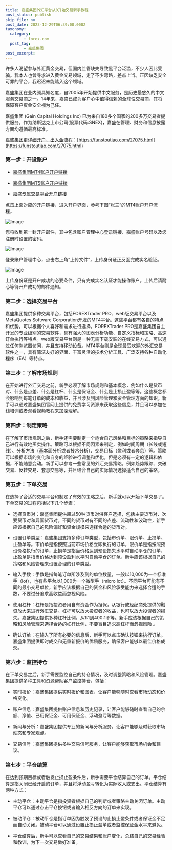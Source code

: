 ```yaml
---
title: 嘉盛集团外汇平台从0开始交易新手教程
post_status: publish
skip_file: no
post_date: 2023-12-29T06:39:00.000Z
taxonomy:
  category:
        - forex-com
  post_tag:
        - 嘉盛集团
post_excerpt: 
---
```

许多人渴望参与外汇黄金交易，但国内监管缺失导致黑平台泛滥，不少人因此受骗。我本人也曾寻求进入黄金交易领域，走了不少弯路，差点上当。正因缺乏安全可靠的平台，我迟迟未能踏入这个领域。

嘉盛集团在业内颇具知名度，自2005年开始提供中文服务，是历史最悠久的中文服务交易商之一。14年来，嘉盛已成为客户心中值得信赖的全球性交易商，其将保障客户资金安全视为己任。

嘉盛集团 (Gain Capital Holdings Inc) 已为来自180多个国家的200多万交易者提供服务。作为纳斯达克上市公司(股票代码:SNEX)，嘉盛在管理、财务和信息披露方面均遵循最高标准。

[嘉盛集团更详细开户，出入金流程](https://funstoutiao.com/27075.html)：[https://funstoutiao.com/27075.html](https://funstoutiao.com/27075.html)

### 第一步：开设账户

* [嘉盛集团MT4账户开户链接](https://s.ssgg.net/jsmt4)

* [嘉盛集团MT5账户开户链接](https://s.ssgg.net/jsmt5)

* [嘉盛专属交易平台开户链接](https://s.ssgg.net/js)

点击上面对应的开户链接，进入开户界面，参考下图“张三”的MT4账户开户流程。

![Image](https://prod-files-secure.s3.us-west-2.amazonaws.com/39ed1227-6d7d-4570-be36-9ccd4a2c4241/7a167aea-686b-400d-af59-4e18eb607a40/640.png?X-Amz-Algorithm=AWS4-HMAC-SHA256&X-Amz-Content-Sha256=UNSIGNED-PAYLOAD&X-Amz-Credential=ASIAZI2LB466SB7FN366%2F20250916%2Fus-west-2%2Fs3%2Faws4_request&X-Amz-Date=20250916T101311Z&X-Amz-Expires=3600&X-Amz-Security-Token=IQoJb3JpZ2luX2VjEBIaCXVzLXdlc3QtMiJGMEQCIGlJPj4ktnRWgJ3P2%2FBzdBZEL5Xsp6aD792OJ4WIwxy1AiAZxqyIghi58nzN1TiKpuVlRRi%2BqR4lba3K4AbGdx%2B%2BoyqIBAiL%2F%2F%2F%2F%2F%2F%2F%2F%2F%2F8BEAAaDDYzNzQyMzE4MzgwNSIMyw8s0YU8UCDkugMlKtwDIXm84AVcXllRtap0ug2qJCox8hmF4Xj5prdRZ0p1ukVQxbHExXvJiy8eWu5wmryDCzNzWPWKSkWL5kfV1ZW9NlXXpoM9FoGFZSCT27HdBa4WFxcCI7hKS3HRL%2FQE%2BbjuHRITRpSp25DCbuMEV8B7F%2Ff6tkuRW7m1PNx2g2Qu6TVjh0DJOsswAu4tLulyAt7JRRjJ5MRMEShZhOA7qqEUpzhgHuD%2Fd2PhDbwyFFt2XSYN5c9BILJW0j4EjWuccOFAhZNnTaBBPFFwDT7wjLn6plLE9XFbWAtMc4AnkIJIjdjmF0sqgunoiFI2tob4WFivwVKCqOLpyx4RSQcJk0sIdWHLFepQfzftRviW%2BUR4ne0C8az7sVjJsh2bnEXaF49JjGPcsKJBVczRwEWgThGXjD0x453KQ%2FFmJGR4bxFZKGIy%2B27jKsrjytG3znPIJE1%2F8pixvU7wpg%2Fes7%2FED6EnV4h9SQi57wAC77rF0yJlvl%2BdArwiEpTjFiyXh0fPJFZ2RgPra6UufRVm7Z6isxNTJJ5CBRuFT%2BffWmJfjl%2FDRbQwkS6O5c6huNVogAajjmoFVERLII5O3DHX9PrJkNA5n413E8v498a%2FGjx7WFhGSJpvgLFtsPVRSn6WrN8wp%2BmkxgY6pgEApNLTOspDpFMu62z7%2FKAHDxAlcC6DoYtdrxzfEomYoil2lT4pAVevPx25qWOw2%2BIvAbJgpzuDVrSkAB1cNgqnzlkFBWRouplRJNrDXltXMtjSNjybob9KD5y%2FchhWP6SHG00iKXuyaEa7wGDTx5qlHuZJ%2FuDYECB2Lg3E3RxAoTqs6Ih6m6qOyYR1nI8FD%2F5CoXuUu37Ecw3IeUS0NTIYDf4TFPZV&X-Amz-Signature=27f87256f0051470bfefff3dc85846e46637758373a9720a27e27761510016ef&X-Amz-SignedHeaders=host&x-amz-checksum-mode=ENABLED&x-id=GetObject)

您将收到第一封开户邮件，其中包含账户管理中心登录链接、嘉盛账户号码以及您注册时设置的密码。

![Image](https://prod-files-secure.s3.us-west-2.amazonaws.com/39ed1227-6d7d-4570-be36-9ccd4a2c4241/eaa1c6b3-2877-4284-a0e1-530e222c27fb/image.png?X-Amz-Algorithm=AWS4-HMAC-SHA256&X-Amz-Content-Sha256=UNSIGNED-PAYLOAD&X-Amz-Credential=ASIAZI2LB466SB7FN366%2F20250916%2Fus-west-2%2Fs3%2Faws4_request&X-Amz-Date=20250916T101311Z&X-Amz-Expires=3600&X-Amz-Security-Token=IQoJb3JpZ2luX2VjEBIaCXVzLXdlc3QtMiJGMEQCIGlJPj4ktnRWgJ3P2%2FBzdBZEL5Xsp6aD792OJ4WIwxy1AiAZxqyIghi58nzN1TiKpuVlRRi%2BqR4lba3K4AbGdx%2B%2BoyqIBAiL%2F%2F%2F%2F%2F%2F%2F%2F%2F%2F8BEAAaDDYzNzQyMzE4MzgwNSIMyw8s0YU8UCDkugMlKtwDIXm84AVcXllRtap0ug2qJCox8hmF4Xj5prdRZ0p1ukVQxbHExXvJiy8eWu5wmryDCzNzWPWKSkWL5kfV1ZW9NlXXpoM9FoGFZSCT27HdBa4WFxcCI7hKS3HRL%2FQE%2BbjuHRITRpSp25DCbuMEV8B7F%2Ff6tkuRW7m1PNx2g2Qu6TVjh0DJOsswAu4tLulyAt7JRRjJ5MRMEShZhOA7qqEUpzhgHuD%2Fd2PhDbwyFFt2XSYN5c9BILJW0j4EjWuccOFAhZNnTaBBPFFwDT7wjLn6plLE9XFbWAtMc4AnkIJIjdjmF0sqgunoiFI2tob4WFivwVKCqOLpyx4RSQcJk0sIdWHLFepQfzftRviW%2BUR4ne0C8az7sVjJsh2bnEXaF49JjGPcsKJBVczRwEWgThGXjD0x453KQ%2FFmJGR4bxFZKGIy%2B27jKsrjytG3znPIJE1%2F8pixvU7wpg%2Fes7%2FED6EnV4h9SQi57wAC77rF0yJlvl%2BdArwiEpTjFiyXh0fPJFZ2RgPra6UufRVm7Z6isxNTJJ5CBRuFT%2BffWmJfjl%2FDRbQwkS6O5c6huNVogAajjmoFVERLII5O3DHX9PrJkNA5n413E8v498a%2FGjx7WFhGSJpvgLFtsPVRSn6WrN8wp%2BmkxgY6pgEApNLTOspDpFMu62z7%2FKAHDxAlcC6DoYtdrxzfEomYoil2lT4pAVevPx25qWOw2%2BIvAbJgpzuDVrSkAB1cNgqnzlkFBWRouplRJNrDXltXMtjSNjybob9KD5y%2FchhWP6SHG00iKXuyaEa7wGDTx5qlHuZJ%2FuDYECB2Lg3E3RxAoTqs6Ih6m6qOyYR1nI8FD%2F5CoXuUu37Ecw3IeUS0NTIYDf4TFPZV&X-Amz-Signature=3876b315d4fac817a14d9379c8f7007e638be07dc8a1a47e2e7fc58a6387f9a0&X-Amz-SignedHeaders=host&x-amz-checksum-mode=ENABLED&x-id=GetObject)

登录账户管理中心，点击右上角“上传文件”，上传身份证正反面完成实名验证。

![Image](https://prod-files-secure.s3.us-west-2.amazonaws.com/39ed1227-6d7d-4570-be36-9ccd4a2c4241/54090639-09fc-46b4-a135-e0289f707147/image.png?X-Amz-Algorithm=AWS4-HMAC-SHA256&X-Amz-Content-Sha256=UNSIGNED-PAYLOAD&X-Amz-Credential=ASIAZI2LB466SB7FN366%2F20250916%2Fus-west-2%2Fs3%2Faws4_request&X-Amz-Date=20250916T101311Z&X-Amz-Expires=3600&X-Amz-Security-Token=IQoJb3JpZ2luX2VjEBIaCXVzLXdlc3QtMiJGMEQCIGlJPj4ktnRWgJ3P2%2FBzdBZEL5Xsp6aD792OJ4WIwxy1AiAZxqyIghi58nzN1TiKpuVlRRi%2BqR4lba3K4AbGdx%2B%2BoyqIBAiL%2F%2F%2F%2F%2F%2F%2F%2F%2F%2F8BEAAaDDYzNzQyMzE4MzgwNSIMyw8s0YU8UCDkugMlKtwDIXm84AVcXllRtap0ug2qJCox8hmF4Xj5prdRZ0p1ukVQxbHExXvJiy8eWu5wmryDCzNzWPWKSkWL5kfV1ZW9NlXXpoM9FoGFZSCT27HdBa4WFxcCI7hKS3HRL%2FQE%2BbjuHRITRpSp25DCbuMEV8B7F%2Ff6tkuRW7m1PNx2g2Qu6TVjh0DJOsswAu4tLulyAt7JRRjJ5MRMEShZhOA7qqEUpzhgHuD%2Fd2PhDbwyFFt2XSYN5c9BILJW0j4EjWuccOFAhZNnTaBBPFFwDT7wjLn6plLE9XFbWAtMc4AnkIJIjdjmF0sqgunoiFI2tob4WFivwVKCqOLpyx4RSQcJk0sIdWHLFepQfzftRviW%2BUR4ne0C8az7sVjJsh2bnEXaF49JjGPcsKJBVczRwEWgThGXjD0x453KQ%2FFmJGR4bxFZKGIy%2B27jKsrjytG3znPIJE1%2F8pixvU7wpg%2Fes7%2FED6EnV4h9SQi57wAC77rF0yJlvl%2BdArwiEpTjFiyXh0fPJFZ2RgPra6UufRVm7Z6isxNTJJ5CBRuFT%2BffWmJfjl%2FDRbQwkS6O5c6huNVogAajjmoFVERLII5O3DHX9PrJkNA5n413E8v498a%2FGjx7WFhGSJpvgLFtsPVRSn6WrN8wp%2BmkxgY6pgEApNLTOspDpFMu62z7%2FKAHDxAlcC6DoYtdrxzfEomYoil2lT4pAVevPx25qWOw2%2BIvAbJgpzuDVrSkAB1cNgqnzlkFBWRouplRJNrDXltXMtjSNjybob9KD5y%2FchhWP6SHG00iKXuyaEa7wGDTx5qlHuZJ%2FuDYECB2Lg3E3RxAoTqs6Ih6m6qOyYR1nI8FD%2F5CoXuUu37Ecw3IeUS0NTIYDf4TFPZV&X-Amz-Signature=820dc2e90c57f285da5cac4542e849f1a5647e63c2fa6420454b1eaec3144a97&X-Amz-SignedHeaders=host&x-amz-checksum-mode=ENABLED&x-id=GetObject)

上传身份证是开户成功的必要条件，只有完成实名认证才能操作账户。上传后请耐心等待开户成功的邮件通知。

### 第二步：选择交易平台

嘉盛集团提供多种交易平台，包括FOREXTrader PRO、web版交易平台以及MetaQuotes Software Corporation开发的MT4平台。这些平台都有各自的特点和优势，可以根据个人喜好和需求进行选择。FOREXTrader PRO是嘉盛集团自主开发的专业级别的交易软件，具有强大的图表分析功能、自定义指标和策略、高速订单执行等特点。web版交易平台则是一种无需下载安装的在线交易方式，可以通过任何浏览器访问，并且支持移动设备。MT4平台则是全球最受欢迎的外汇交易软件之一，具有简洁友好的界面、丰富灵活的技术分析工具、广泛支持各种自动化程序（EA）等特点。

### 第三步：了解市场规则

在开始进行外汇交易之前，新手必须了解市场规则和基本概念，例如什么是货币对、什么是点差、什么是杠杆、什么是保证金、什么是止损止盈等等。这些概念都会影响到每笔订单的成本和收益，并且涉及到风险管理和资金管理方面的知识。新手可以通过嘉盛集团官网上提供的免费学习资源来获取这些信息，并且可以参加在线培训或者观看视频教程来加深理解。

### 第四步：制定策略

在了解了市场规则之后，新手还需要制定一个适合自己风格和目标的策略来指导自己进行有效地买卖操作。策略可以根据不同因素来制定，例如时间周期（长线或短线）、分析方法（基本面分析或者技术分析）、交易目标（盈利或者套息）等。策略可以根据市场的变化和自身的经验进行调整和优化，但是必须有一定的逻辑和依据，不能随意变动。新手可以参考一些常见的外汇交易策略，例如趋势跟踪、突破交易、反转交易、套息交易等，并且结合自己的实际情况选择适合自己的策略。

### 第五步：下单交易

在选择了合适的交易平台和制定了有效的策略之后，新手就可以开始下单交易了。下单交易的过程包括以下几个步骤：

* 选择货币对：嘉盛集团提供超过50种货币对供客户选择，包括主要货币对、次要货币对和异国货币对。不同的货币对有不同的点差、流动性和波动性，新手应该根据自己的风险偏好和资金规模来选择合适的货币对。

* 设置订单类型：嘉盛集团支持多种订单类型，包括市价单、限价单、止损单、止盈单等。市价单是指按照当前市场价格立即执行的订单，限价单是指按照预设价格执行的订单，止损单是指当价格达到预设损失水平时自动平仓的订单，止盈单是指当价格达到预设盈利水平时自动平仓的订单。新手应该根据自己的策略和风险管理来设置合理的订单类型。

* 输入手数：手数是指每笔订单所涉及到的单位数量，一般以10,000为一个标准手（lot），也有些平台以1,000为一个微型手（micro lot）。不同平台可能有不同的最小交易单位，新手应该根据自己的资金和风险承受能力来选择合适的手数，不要过分追求高收益而忽视风险。

* 使用杠杆：杠杆是指投资者用自有资金作为担保，从银行或经纪商处提供的融资放大来进行外汇交易。杠杆可以放大投资者的收益，也可以放大投资者的损失。嘉盛集团提供多种杠杆比例，从1:1到400:1不等。新手应该根据自己的策略和风险管理来选择合适的杠杆比例，不要盲目追求高杠杆而忽视风险 。

* 确认订单：在输入了所有必要的信息后，新手可以点击确认按钮来执行订单。嘉盛集团提供即时成交和无重新报价的优质服务，确保客户能够以最佳价格成交。

### 第六步：监控持仓

在下单交易之后，新手需要监控自己的持仓情况，及时调整策略和风险管理。嘉盛集团提供多种工具和资源帮助客户监控持仓，包括：

* 实时报价：嘉盛集团提供实时报价和图表，让客户能够随时查看市场动态和价格变化。

* 账户信息：嘉盛集团提供账户信息和历史记录，让客户能够随时查看自己的余额、净值、已用保证金、可用保证金、浮动盈亏等数据。

* 新闻与分析：嘉盛集团提供专业的新闻与分析服务，让客户能够及时获取市场动态和专家观点。

* 交易信号：嘉盛集团提供多种交易信号服务，让客户能够获取市场机会和建议。

### 第七步：平仓结算

在达到预期目标或者触发止损止盈条件后，新手需要平仓结算自己的订单。平仓结算是指关闭已经开启的订单，并且将浮动盈亏转化为实际收入或支出。平仓结算有两种方式：

* 主动平仓：主动平仓是指投资者根据自己的判断或者策略主动关闭订单。主动平仓可以通过点击平仓按钮或者输入相反方向的订单来实现。

* 被动平仓：被动平仓是指订单因为触发了预设的止损止盈条件或者保证金不足而自动关闭。被动平仓可以通过设置止损止盈单或者监控保证金水平来避免。

* 平仓结算后，新手可以查看自己的交易结果和账户变化，总结自己的交易经验和教训，为下一次交易做好准备。